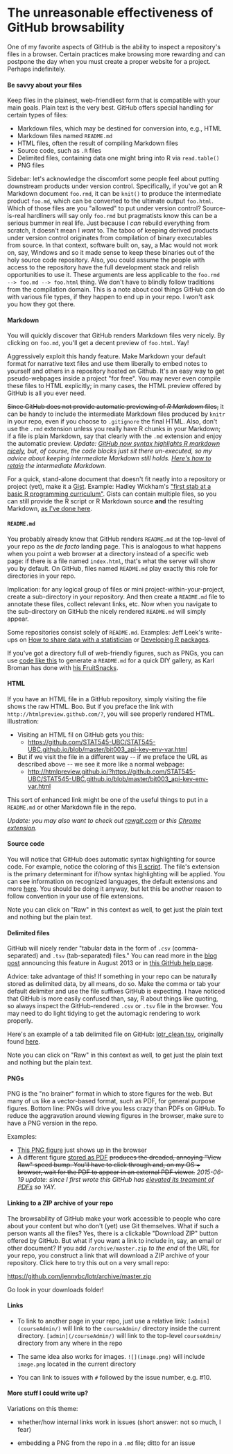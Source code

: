 # The unreasonable effectiveness of GitHub browsability

One of my favorite aspects of GitHub is the ability to inspect a repository's files in a browser. Certain practices make browsing more rewarding and can postpone the day when you must create a proper website for a project. Perhaps indefinitely.

#### Be savvy about your files

Keep files in the plainest, web-friendliest form that is compatible with your main goals. Plain text is the very best. GitHub offers special handling for certain types of files:

  * Markdown files, which may be destined for conversion into, e.g., HTML
  * Markdown files named `README.md`
  * HTML files, often the result of compiling Markdown files
  * Source code, such as `.R` files
  * Delimited files, containing data one might bring into R via `read.table()`
  * PNG files
  
Sidebar: let's acknowledge the discomfort some people feel about putting downstream products under version control. Specifically, if you've got an R Markdown document `foo.rmd`, it can be `knit()` to produce the intermediate product `foo.md`, which can be converted to the ultimate output `foo.html`. Which of those files are you "allowed" to put under version control? Source-is-real hardliners will say only `foo.rmd` but pragmatists know this can be a serious bummer in real life. Just because I *can* rebuild everything from scratch, it doesn't mean I *want* to. The taboo of keeping derived products under version control originates from compilation of binary executables from source. In that context, software built on, say, a Mac would not work on, say, Windows and so it made sense to keep these binaries out of the holy source code repository. Also, you could assume the people with access to the repository have the full development stack and relish opportunities to use it. These arguments are less applicable to the `foo.rmd --> foo.md --> foo.html` thing. We don't have to blindly follow traditions from the compilation domain. This is a note about cool things GitHub can do with various file types, if they happen to end up in your repo. I won't ask you how they got there.
  
#### Markdown

You will quickly discover that GitHub renders Markdown files very nicely. By clicking on `foo.md`, you'll get a decent preview of `foo.html`. Yay!

Aggressively exploit this handy feature. Make Markdown your default format for narrative text files and use them liberally to embed notes to yourself and others in a repository hosted on Github. It's an easy way to get pseudo-webpages inside a project "for free". You may never even compile these files to HTML explicitly; in many cases, the HTML preview offered by GitHub is all you ever need.

~~Since GitHub does not provide automatic previewing of *R Markdown* files,~~ it can be handy to include the intermediate Markdown files produced by `knitr` in your repo, even if you choose to `.gitignore` the final HTML. Also, don't use the `.rmd` extension unless you really have R chunks in your Markdown; if a file is plain Markdown, say that clearly with the `.md` extension and enjoy the automatic preview. *Update: [GitHub now syntax highlights R markdown nicely](https://github.com/github/markup/pull/343), but, of course, the code blocks just sit there un-executed, so my advice about keeping intermediate Markdown still holds. [Here's how to retain](block007_first-use-rmarkdown.html#step-3-save-the-intermediate-markdown) the intermediate Markdown.*

For a quick, stand-alone document that doesn't fit neatly into a repository or project (yet), make it a [Gist](https://gist.github.com). Example: Hadley Wickham's ["first stab at a basic R programming curriculum"](https://gist.github.com/hadley/6734639). Gists can contain multiple files, so you can still provide the R script or R Markdown source __and__ the resulting Markdown, [as I've done here](https://gist.github.com/jennybc/97f2a969e2985f1362f3).

#### `README.md`

You probably already know that GitHub renders `README.md` at the top-level of your repo as the *de facto* landing page. This is analogous to what happens when you point a web browser at a directory instead of a specific web page: if there is a file named `index.html`, that's what the server will show you by default. On GitHub, files named `README.md` play exactly this role for directories in your repo. 

Implication: for any logical group of files or mini project-within-your-project, create a sub-directory in your repository. And then create a `README.md` file to annotate these files, collect relevant links, etc. Now when you navigate to the sub-directory on GitHub the nicely rendered `README.md` will simply appear.

Some repositories consist solely of `README.md`. Examples: Jeff Leek's write-ups on [How to share data with a statistician](https://github.com/jtleek/datasharing) or [Developing R packages](https://github.com/jtleek/rpackages).

If you've got a directory full of web-friendly figures, such as PNGs, you can use [code like this](https://gist.github.com/jennybc/0239f65633e09df7e5f4) to generate a `README.md` for a quick DIY gallery, as Karl Broman has done with [his FruitSnacks](https://github.com/kbroman/FruitSnacks/blob/master/PhotoGallery.md).

#### HTML

If you have an HTML file in a GitHub repository, simply visiting the file shows the raw HTML. Boo. But if you preface the link with `http://htmlpreview.github.com/?`, you will see properly rendered HTML. Illustration:

  * Visiting an HTML fil on GitHub gets you this:
    - <https://github.com/STAT545-UBC/STAT545-UBC.github.io/blob/master/bit003_api-key-env-var.html>
  * But if we visit the file in a different way -- if we preface the URL as described above -- we see it more like a normal webpage:
    - <http://htmlpreview.github.io/?https://github.com/STAT545-UBC/STAT545-UBC.github.io/blob/master/bit003_api-key-env-var.html>
    
This sort of enhanced link might be one of the useful things to put in a `README.md` or other Markdown file in the repo.

*Update: you may also want to check out [rawgit.com](http://rawgit.com) or this [Chrome extension](https://chrome.google.com/webstore/detail/github-html-preview/cphnnfjainnhgejcpgboeeakfkgbkfek?hl=en).*

#### Source code

You will notice that GitHub does automatic syntax highlighting for source code. For example, notice the coloring of this [R script](https://github.com/jennybc/swcR_duke/blob/master/code/01_countrySpecificInterceptSlope.R). The file's extension is the primary determinant for if/how syntax highlighting will be applied. You can see information on recognized languages, the default extensions and more [here](https://github.com/github/linguist/blob/master/lib/linguist/languages.yml). You should be doing it anyway, but let this be another reason to follow convention in your use of file extensions.

Note you can click on "Raw" in this context as well, to get just the plain text and nothing but the plain text.
    
#### Delimited files

GitHub will nicely render "tabular data in the form of `.csv` (comma-separated) and `.tsv` (tab-separated) files." You can read more in the [blog post](https://github.com/blog/1601-see-your-csvs) announcing this feature in August 2013 or in [this GitHub help page](https://help.github.com/articles/rendering-csv-and-tsv-data).

Advice: take advantage of this! If something in your repo can be naturally stored as delimited data, by all means, do so. Make the comma or tab your default delimiter and use the file suffixes GitHub is expecting. I have noticed that GitHub is more easily confused than, say, R about things like quoting, so always inspect the GitHub-rendered `.csv` or `.tsv` file in the browser. You may need to do light tidying to get the automagic rendering to work properly.

Here's an example of a tab delimited file on GitHub: [lotr_clean.tsv](https://github.com/jennybc/lotr/blob/master/lotr_clean.tsv), originally found [here](http://www-958.ibm.com/software/data/cognos/manyeyes/datasets/words-spoken-by-character-race-scene/versions/1.txt).

Note you can click on "Raw" in this context as well, to get just the plain text and nothing but the plain text.

#### PNGs

PNG is the "no brainer" format in which to store figures for the web. But many of us like a vector-based format, such as PDF, for general purpose figures. Bottom line: PNGs will drive you less crazy than PDFs on GitHub. To reduce the aggravation around viewing figures in the browser, make sure to have a PNG version in the repo.

Examples:

  * [This PNG figure](https://github.com/jennybc/STAT545A/blob/master/hw06_scaffolds/01_justR/stripplot_wordsByRace_The_Fellowship_Of_The_Ring.png) just shows up in the browser
  * A different figure [stored as PDF](https://github.com/jennybc/STAT545A/blob/master/r.pch.pdf) ~~produces the dreaded, annoying "View Raw" speed bump. You'll have to click through and, on my OS + browser, wait for the PDF to appear in an external PDF viewer.~~ *2015-06-19 update: since I first wrote this GitHub has [elevated its treament of PDFs](https://github.com/blog/1974-pdf-viewing) so YAY.*
  
#### Linking to a ZIP archive of your repo

The browsability of GitHub make your work accessible to people who care about your content but who don't (yet) use Git themselves. What if such a person wants all the files? Yes, there is a clickable "Download ZIP" button offered by GitHub. But what if you want a link to include in, say, an email or other document? If you add `/archive/master.zip` *to the end* of the URL for your repo, you construct a link that will download a ZIP archive of your repository. Click here to try this out on a very small repo:

<https://github.com/jennybc/lotr/archive/master.zip>

Go look in your downloads folder!

#### Links

* To link to another page in your repo, just use a relative link: `[admin](courseAdmin/)` will link to the `courseAdmin/` directory inside the current directory. `[admin](/courseAdmin/)` will link to the top-level `courseAdmin/` directory from any where in the repo

* The same idea also works for images. `![](image.png)` will include `image.png` located in the current directory

* You can link to issues with `#` followed by the issue number, e.g. #10.

#### More stuff I could write up?

Variations on this theme:

  * whether/how internal links work in issues (short answer: not so much, I fear)

  * embedding a PNG from the repo in a `.md` file; ditto for an issue
